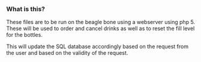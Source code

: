 ### What is this?
These files are to be run on the beagle bone using a webserver using php 5. These will be used to order and cancel drinks as well as to reset the fill level for the bottles.

This will update the SQL database accordingly based on the request from the user and based on the validity of the request.

